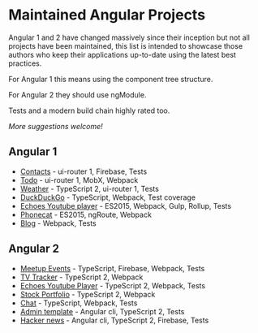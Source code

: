 # Maintained Angular Projects

Angular 1 and 2 have changed massively since their inception but not all projects have been maintained, this list is intended to showcase those authors who keep their applications up-to-date using the latest best practices.

For Angular 1 this means using the component tree structure.

For Angular 2 they should use ngModule.

Tests and a modern build chain highly rated too.

_More suggestions welcome!_

## Angular 1
* [Contacts](https://github.com/toddmotto/angular-1-5-components-app) - ui-router 1, Firebase, Tests
* [Todo](https://github.com/gaui/todoApp-angular-mobx-webpack) - ui-router 1, MobX, Webpack
* [Weather](https://github.com/paulhoughton/weather/) - TypeScript 2, ui-router 1, Tests
* [DuckDuckGo](https://github.com/vinaygopinath/duckduckgo-angular-demo) - TypeScript, Webpack, Test coverage
* [Echoes Youtube player](https://github.com/orizens/echoes) - ES2015, Webpack, Gulp, Rollup, Tests
* [Phonecat](https://github.com/emartech/angular-phonecat-components) - ES2015, ngRoute, Webpack
* [Blog](https://github.com/petahz/blog) - Webpack, Tests

## Angular 2
* [Meetup Events](https://github.com/jerry-i/meetup-events/) - TypeScript, Firebase, Webpack, Tests 
* [TV Tracker](https://github.com/mattlewis92/angular2-tv-tracker/) - TypeScript 2, Webpack
* [Echoes Youtube Player](https://github.com/orizens/echoes-ng2) - TypeScript 2, Webpack, Tests
* [Stock Portfolio](https://github.com/paulhoughton/portfolio) - TypeScript 2, Webpack
* [Chat](https://github.com/ng-book/angular2-rxjs-chat/) - TypeScript, Webpack, Tests
* [Admin template](https://github.com/mrholek/CoreUI-Free-Bootstrap-Admin-Template/tree/master/Angular2_CLI_Dev) - Angular cli, TypeScript 2, Tests
* [Hacker news](https://github.com/hdjirdeh/angular2-hn) - Angular cli, TypeScript 2, Firebase, Tests
